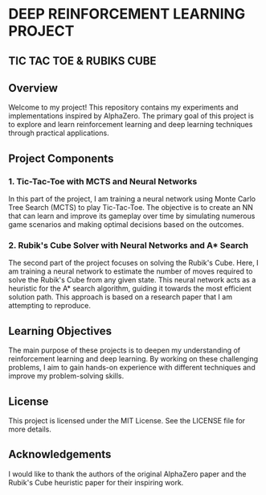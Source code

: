 # DEEP REINFORCEMENT LEARNING PROJECT

## TIC TAC TOE & RUBIKS CUBE

## Overview

Welcome to my project! This repository contains my experiments and implementations inspired by AlphaZero. The primary goal of this project is to explore and learn reinforcement learning and deep learning techniques through practical applications.

## Project Components

### 1. Tic-Tac-Toe with MCTS and Neural Networks

In this part of the project, I am training a neural network using Monte Carlo Tree Search (MCTS) to play Tic-Tac-Toe. The objective is to create an NN that can learn and improve its gameplay over time by simulating numerous game scenarios and making optimal decisions based on the outcomes.

### 2. Rubik's Cube Solver with Neural Networks and A* Search

The second part of the project focuses on solving the Rubik's Cube. Here, I am training a neural network to estimate the number of moves required to solve the Rubik's Cube from any given state. This neural network acts as a heuristic for the A* search algorithm, guiding it towards the most efficient solution path. This approach is based on a research paper that I am attempting to reproduce.

## Learning Objectives

The main purpose of these projects is to deepen my understanding of reinforcement learning and deep learning. By working on these challenging problems, I aim to gain hands-on experience with different techniques and improve my problem-solving skills.

## License

This project is licensed under the MIT License. See the LICENSE file for more details.

## Acknowledgements

I would like to thank the authors of the original AlphaZero paper and the Rubik's Cube heuristic paper for their inspiring work.